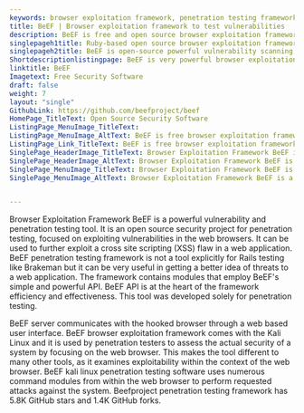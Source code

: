 ```yaml
---
keywords: browser exploitation framework, penetration testing framework, vulnerability and penetration testing, kali linux penetration testing, beef kali linux, beef xss framework, advanced penetration testing
title: BeEF | Browser exploitation framework to test vulnerabilities
description: BeEF is free and open source browser exploitation framework. It is vulnerability and penetration testing tool that employ BeEF's simple and powerful API.
singlepageh1title: Ruby-based open source browser exploitation framework
singlepageh2title: BeEF is open-source powerful vulnerability scanning and penetration testing framework. It was designed to explore and test the vulnerabilities in browsers.
Shortdescriptionlistingpage: BeEF is very powerful browser exploitation framework and penetration testing framework. The framework contains numerous modules that employ BeEF's simple and powerful API.
linktitle: BeEF
Imagetext: Free Security Software
draft: false
weight: 7
layout: "single"
GithubLink: https://github.com/beefproject/beef
HomePage_TitleText: Open Source Security Software
ListingPage_MenuImage_TitleText: 
ListingPage_MenuImage_AltText: BeEF is free browser exploitation framework to test vulnerabilities
ListingPage_Link_TitleText: BeEF is free browser exploitation framework to test vulnerabilities
SinglePage_HeaderImage_TitleText: Browser Exploitation Framework BeEF is a powerful vulnerability and penetration testing tool.
SinglePage_HeaderImage_AltText: Browser Exploitation Framework BeEF is a powerful vulnerability and penetration testing tool.
SinglePage_MenuImage_TitleText: Browser Exploitation Framework BeEF is a powerful vulnerability and penetration testing tool.
SinglePage_MenuImage_AltText: Browser Exploitation Framework BeEF is a powerful vulnerability and penetration testing tool.


---
```


Browser Exploitation Framework BeEF is a powerful vulnerability and penetration testing tool. It is an open source security project for penetration testing, focused on exploiting vulnerabilities in the web browsers. It can be used to further exploit a cross site scripting (XSS) flaw in a web application. BeEF penetration testing framework is not a tool explicitly for Rails testing like Brakeman but it can be very useful in getting a better idea of threats to a web application. The framework contains modules that employ BeEF's simple and powerful API. BeEF API is at the heart of the framework efficiency and effectiveness. This tool was developed solely for penetration testing.

BeEF server communicates with the hooked browser through a web based user interface. BeEF browser exploitation framework comes with the Kali Linux and it is used by penetration testers to assess the actual security of a system by focusing on the web browser. This makes the tool different to many other tools, as it examines exploitability within the context of the web browser. BeEF kali linux penetration testing software uses numerous command modules from within the web browser to perform requested attacks against the system. Beefproject penetration testing framework has 5.8K GitHub stars and 1.4K GitHub forks.